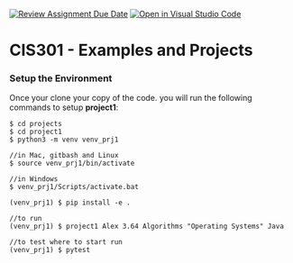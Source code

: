 [![Review Assignment Due Date](https://classroom.github.com/assets/deadline-readme-button-24ddc0f5d75046c5622901739e7c5dd533143b0c8e959d652212380cedb1ea36.svg)](https://classroom.github.com/a/NRWXFaku)
[![Open in Visual Studio Code](https://classroom.github.com/assets/open-in-vscode-718a45dd9cf7e7f842a935f5ebbe5719a5e09af4491e668f4dbf3b35d5cca122.svg)](https://classroom.github.com/online_ide?assignment_repo_id=11750956&assignment_repo_type=AssignmentRepo)
# CIS301 - Examples and Projects


### Setup the Environment
Once your clone your copy of the code. you will run the following commands to setup **project1**:

    $ cd projects
    $ cd project1
    $ python3 -m venv venv_prj1

    //in Mac, gitbash and Linux
    $ source venv_prj1/bin/activate 

    //in Windows
    $ venv_prj1/Scripts/activate.bat

    (venv_prj1) $ pip install -e .

    //to run
    (venv_prj1) $ project1 Alex 3.64 Algorithms "Operating Systems" Java

    //to test where to start run
    (venv_prj1) $ pytest 




